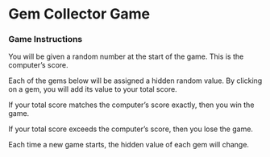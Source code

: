 # Gem Collector Game

### Game Instructions

You will be given a random number at the start of the game.  This is the computer’s score.

Each of the gems below will be assigned a hidden random value.  By clicking on a gem, you will add its value to your total score.

If your total score matches the computer’s score exactly, then you win the game.

If your total score exceeds the computer’s score, then you lose the game.

Each time a new game starts, the hidden value of each gem will change.